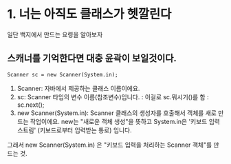 # 1. 너는 아직도 클래스가 헷깔린다
일단 백지에서 만드는 요령을 알아보자

## 스캐너를 기억한다면 대충 윤곽이 보일것이다.
```
Scanner sc = new Scanner(System.in);
```
1. Scanner: 자바에서 제공하는 클래스 이름이에요.
2. sc: Scanner 타입의 변수 이름(참조변수)입니다. : 이걸로 sc.뭐시기()를 함 : sc.next();
3. new Scanner(System.in): Scanner 클래스의 생성자를 호출해서 객체를 새로 만드는 작업이에요.
new는 "새로운 객체 생성"을 뜻하고 System.in은 '키보드 입력 스트림' (키보드로부터 입력받는 통로) 입니다.

그래서 new Scanner(System.in) 은 "키보드 입력을 처리하는 Scanner 객체"를 만드는 것.
